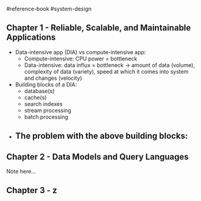 #reference-book #system-design

## Chapter 1 - Reliable, Scalable, and Maintainable Applications

- Data-intensive app (DIA) vs compute-intensive app:
	- Compute-intensive: CPU power = bottleneck
	- Data-intensive: data influx = bottleneck -> amount of data (volume), complexity of data (variety), speed at which it comes into system and changes (velocity)
- Building blocks of a DIA:
	- database(s)
	- cache(s)
	- search indexes
	- stream processing
	- batch processing
- The problem with the above building blocks:
	- 
## Chapter 2 - Data Models and Query Languages

Note here...

## Chapter 3 - z